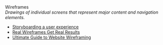Wireframes  
_Drawings of individual screens that represent major content and navigation elements._

*   [Storyboarding a user experience](http://www.visualbloke.com/NUIVIGPage.html)  
*   [Real Wireframes Get Real Results](http://boxesandarrows.com/real-wireframes-get-real-results/)  
*   [Ultimate Guide to Website Wireframing](http://sixrevisions.com/user-interface/website-wireframing/)  
